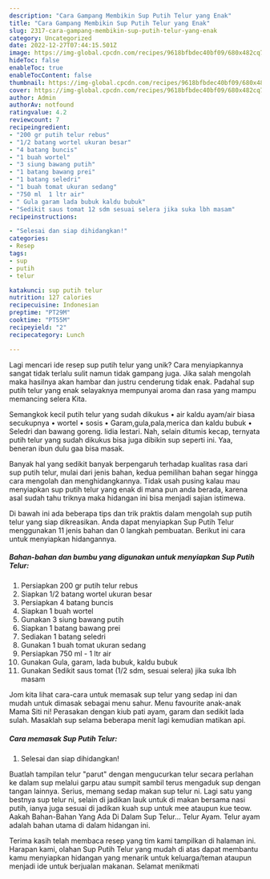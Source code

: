 ```yaml
---
description: "Cara Gampang Membikin Sup Putih Telur yang Enak"
title: "Cara Gampang Membikin Sup Putih Telur yang Enak"
slug: 2317-cara-gampang-membikin-sup-putih-telur-yang-enak
category: Uncategorized
date: 2022-12-27T07:44:15.501Z
image: https://img-global.cpcdn.com/recipes/9618bfbdec40bf09/680x482cq70/sup-putih-telur-foto-resep-utama.jpg
hideToc: false
enableToc: true
enableTocContent: false
thumbnail: https://img-global.cpcdn.com/recipes/9618bfbdec40bf09/680x482cq70/sup-putih-telur-foto-resep-utama.jpg
cover: https://img-global.cpcdn.com/recipes/9618bfbdec40bf09/680x482cq70/sup-putih-telur-foto-resep-utama.jpg
author: Admin
authorAv: notfound
ratingvalue: 4.2
reviewcount: 7
recipeingredient:
- "200 gr putih telur rebus"
- "1/2 batang wortel ukuran besar"
- "4 batang buncis"
- "1 buah wortel"
- "3 siung bawang putih"
- "1 batang bawang prei"
- "1 batang seledri"
- "1 buah tomat ukuran sedang"
- "750 ml  1 ltr air"
- " Gula garam lada bubuk kaldu bubuk"
- "Sedikit saus tomat 12 sdm sesuai selera jika suka lbh masam"
recipeinstructions:

- "Selesai dan siap dihidangkan!"
categories:
- Resep
tags:
- sup
- putih
- telur

katakunci: sup putih telur 
nutrition: 127 calories
recipecuisine: Indonesian
preptime: "PT29M"
cooktime: "PT55M"
recipeyield: "2"
recipecategory: Lunch

---
```





Lagi mencari ide resep sup putih telur yang unik? Cara menyiapkannya sangat tidak terlalu sulit namun tidak gampang juga. Jika salah mengolah maka hasilnya akan hambar dan justru cenderung tidak enak. Padahal sup putih telur yang enak selayaknya mempunyai aroma dan rasa yang mampu memancing selera Kita.





Semangkok kecil putih telur yang sudah dikukus • air kaldu ayam/air biasa secukupnya • wortel • sosis • Garam,gula,pala,merica dan kaldu bubuk • Seledri dan bawang goreng. lidia lestari. Nah, selain ditumis kecap, ternyata putih telur yang sudah dikukus bisa juga dibikin sup seperti ini. Yaa, beneran ibun dulu gaa bisa masak.

Banyak hal yang sedikit banyak berpengaruh terhadap kualitas rasa dari sup putih telur, mulai dari jenis bahan, kedua pemilihan bahan segar hingga cara mengolah dan menghidangkannya. Tidak usah pusing kalau mau menyiapkan sup putih telur yang enak di mana pun anda berada, karena asal sudah tahu triknya maka hidangan ini bisa menjadi sajian istimewa.






Di bawah ini ada beberapa tips dan trik praktis dalam mengolah sup putih telur yang siap dikreasikan. Anda dapat menyiapkan Sup Putih Telur menggunakan 11 jenis bahan dan 0 langkah pembuatan. Berikut ini cara untuk menyiapkan hidangannya.

<!--inarticleads1-->

##### Bahan-bahan dan bumbu yang digunakan untuk menyiapkan Sup Putih Telur:

1. Persiapkan 200 gr putih telur rebus
1. Siapkan 1/2 batang wortel ukuran besar
1. Persiapkan 4 batang buncis
1. Siapkan 1 buah wortel
1. Gunakan 3 siung bawang putih
1. Siapkan 1 batang bawang prei
1. Sediakan 1 batang seledri
1. Gunakan 1 buah tomat ukuran sedang
1. Persiapkan 750 ml - 1 ltr air
1. Gunakan  Gula, garam, lada bubuk, kaldu bubuk
1. Gunakan Sedikit saus tomat (1/2 sdm, sesuai selera) jika suka lbh masam


Jom kita lihat cara-cara untuk memasak sup telur yang sedap ini dan mudah untuk dimasak sebagai menu sahur. Menu favourite anak-anak Mama Siti ni! Perasakan dengan kiub pati ayam, garam dan sedikit lada sulah. Masaklah sup selama beberapa menit lagi kemudian matikan api. 

<!--inarticleads2-->

##### Cara memasak Sup Putih Telur:


1. Selesai dan siap dihidangkan!

Buatlah tampilan telur &#34;parut&#34; dengan mengucurkan telur secara perlahan ke dalam sup melalui garpu atau sumpit sambil terus mengaduk sup dengan tangan lainnya. Serius, memang sedap makan sup telur ni. Lagi satu yang bestnya sup telur ni, selain di jadikan lauk untuk di makan bersama nasi putih, ianya juga sesuai di jadikan kuah sup untuk mee ataupun kue teow. Aakah Bahan-Bahan Yang Ada Di Dalam Sup Telur… Telur Ayam. Telur ayam adalah bahan utama di dalam hidangan ini. 

Terima kasih telah membaca resep yang tim kami tampilkan di halaman ini. Harapan kami, olahan Sup Putih Telur yang mudah di atas dapat membantu kamu menyiapkan hidangan yang menarik untuk keluarga/teman ataupun menjadi ide untuk berjualan makanan. Selamat menikmati
